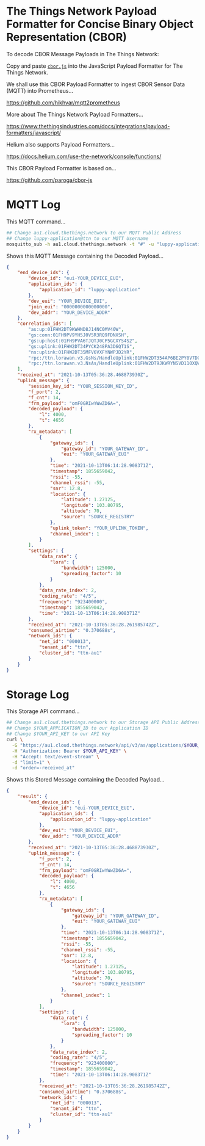 # The Things Network Payload Formatter for Concise Binary Object Representation (CBOR)

To decode CBOR Message Payloads in The Things Network:

Copy and paste [`cbor.js`](cbor.js) into the JavaScript Payload Formatter for The Things Network.

We shall use this CBOR Payload Formatter to ingest CBOR Sensor Data (MQTT) into Prometheus...

https://github.com/hikhvar/mqtt2prometheus

More about The Things Network Payload Formatters...

https://www.thethingsindustries.com/docs/integrations/payload-formatters/javascript/

Helium also supports Payload Formatters...

https://docs.helium.com/use-the-network/console/functions/

This CBOR Payload Formatter is based on...

https://github.com/paroga/cbor-js

# MQTT Log

This MQTT command...

```bash
## Change au1.cloud.thethings.network to our MQTT Public Address
## Change luppy-application@ttn to our MQTT Username
mosquitto_sub -h au1.cloud.thethings.network -t "#" -u "luppy-application@ttn" -P "YOUR_API_KEY" -d
```

Shows this MQTT Message containing the Decoded Payload...

```json
{
    "end_device_ids": {
        "device_id": "eui-YOUR_DEVICE_EUI",
        "application_ids": {
            "application_id": "luppy-application"
        },
        "dev_eui": "YOUR_DEVICE_EUI",
        "join_eui": "0000000000000000",
        "dev_addr": "YOUR_DEVICE_ADDR"
    },
    "correlation_ids": [
        "as:up:01FHW2DT9KWHND8J14NC0MV40W",
        "gs:conn:01FH9PV9YH5J0V5R3RQ9FDNXSH",
        "gs:up:host:01FH9PVA6TJQTJ0CP5GCXYS4S2",
        "gs:uplink:01FHW2DT34PYCK248PA3D6QT1S",
        "ns:uplink:01FHW2DT35MFV6VXFYNWPJD2YR",
        "rpc:/ttn.lorawan.v3.GsNs/HandleUplink:01FHW2DT354AP6BE2PY0V7DCAS",
        "rpc:/ttn.lorawan.v3.NsAs/HandleUplink:01FHW2DT9JKWRYNSVD110XQWBC"
    ],
    "received_at": "2021-10-13T05:36:28.468873930Z",
    "uplink_message": {
        "session_key_id": "YOUR_SESSION_KEY_ID",
        "f_port": 2,
        "f_cnt": 14,
        "frm_payload": "omF0GRIwYWwZD6A=",
        "decoded_payload": {
            "l": 4000,
            "t": 4656
        },
        "rx_metadata": [
            {
                "gateway_ids": {
                    "gateway_id": "YOUR_GATEWAY_ID",
                    "eui": "YOUR_GATEWAY_EUI"
                },
                "time": "2021-10-13T06:14:28.908371Z",
                "timestamp": 1855659042,
                "rssi": -55,
                "channel_rssi": -55,
                "snr": 12.8,
                "location": {
                    "latitude": 1.27125,
                    "longitude": 103.80795,
                    "altitude": 70,
                    "source": "SOURCE_REGISTRY"
                },
                "uplink_token": "YOUR_UPLINK_TOKEN",
                "channel_index": 1
            }
        ],
        "settings": {
            "data_rate": {
                "lora": {
                    "bandwidth": 125000,
                    "spreading_factor": 10
                }
            },
            "data_rate_index": 2,
            "coding_rate": "4/5",
            "frequency": "923400000",
            "timestamp": 1855659042,
            "time": "2021-10-13T06:14:28.908371Z"
        },
        "received_at": "2021-10-13T05:36:28.261985742Z",
        "consumed_airtime": "0.370688s",
        "network_ids": {
            "net_id": "000013",
            "tenant_id": "ttn",
            "cluster_id": "ttn-au1"
        }
    }
}
```

# Storage Log

This Storage API command...

```bash
## Change au1.cloud.thethings.network to our Storage API Public Address
## Change $YOUR_APPLICATION_ID to our Application ID
## Change $YOUR_API_KEY to our API Key
curl \
  -G "https://au1.cloud.thethings.network/api/v3/as/applications/$YOUR_APPLICATION_ID/packages/storage/uplink_message" \
  -H "Authorization: Bearer $YOUR_API_KEY" \
  -H "Accept: text/event-stream" \
  -d "limit=1" \
  -d "order=-received_at"
```

Shows this Stored Message containing the Decoded Payload...

```json
{
    "result": {
        "end_device_ids": {
            "device_id": "eui-YOUR_DEVICE_EUI",
            "application_ids": {
                "application_id": "luppy-application"
            },
            "dev_eui": "YOUR_DEVICE_EUI",
            "dev_addr": "YOUR_DEVICE_ADDR"
        },
        "received_at": "2021-10-13T05:36:28.468873930Z",
        "uplink_message": {
            "f_port": 2,
            "f_cnt": 14,
            "frm_payload": "omF0GRIwYWwZD6A=",
            "decoded_payload": {
                "l": 4000,
                "t": 4656
            },
            "rx_metadata": [
                {
                    "gateway_ids": {
                        "gateway_id": "YOUR_GATEWAY_ID",
                        "eui": "YOUR_GATEWAY_EUI"
                    },
                    "time": "2021-10-13T06:14:28.908371Z",
                    "timestamp": 1855659042,
                    "rssi": -55,
                    "channel_rssi": -55,
                    "snr": 12.8,
                    "location": {
                        "latitude": 1.27125,
                        "longitude": 103.80795,
                        "altitude": 70,
                        "source": "SOURCE_REGISTRY"
                    },
                    "channel_index": 1
                }
            ],
            "settings": {
                "data_rate": {
                    "lora": {
                        "bandwidth": 125000,
                        "spreading_factor": 10
                    }
                },
                "data_rate_index": 2,
                "coding_rate": "4/5",
                "frequency": "923400000",
                "timestamp": 1855659042,
                "time": "2021-10-13T06:14:28.908371Z"
            },
            "received_at": "2021-10-13T05:36:28.261985742Z",
            "consumed_airtime": "0.370688s",
            "network_ids": {
                "net_id": "000013",
                "tenant_id": "ttn",
                "cluster_id": "ttn-au1"
            }
        }
    }
}
```
